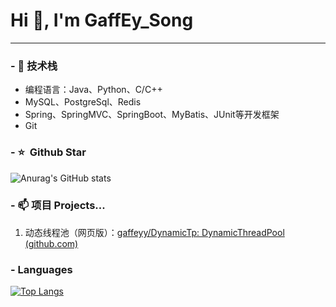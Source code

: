 # Hi 👋, I'm GaffEy_Song

---

### - 🔭 技术栈

* 编程语言：Java、Python、C/C++
* MySQL、PostgreSql、Redis
* Spring、SpringMVC、SpringBoot、MyBatis、JUnit等开发框架
* Git

### - ⭐️ &nbsp;Github Star

![Anurag's GitHub stats](https://github-readme-stats.vercel.app/api?username=gaffeyy&show_icons=true&theme=dark)

### - 📫 项目 Projects...

1. 动态线程池（网页版）：[gaffeyy/DynamicTp: DynamicThreadPool (github.com)](https://github.com/gaffeyy/DynamicTp)



### - Languages

[![Top Langs](https://github-readme-stats.vercel.app/api/top-langs/?username=gaffeyy)](https://github.com/anuraghazra/github-readme-stats&theme=dark)


<!--
**gaffeyy/gaffeyy** is a ✨ _special_ ✨ repository because its `README.md` (this file) appears on your GitHub profile.

Here are some ideas to get you started:

- 🔭 I’m currently working on ...
- 🌱 I’m currently learning ...
- 👯 I’m looking to collaborate on ...
- 🤔 I’m looking for help with ...
- 💬 Ask me about ...
- 📫 How to reach me: ...
- 😄 Pronouns: ...
- ⚡ Fun fact: ...
-->
